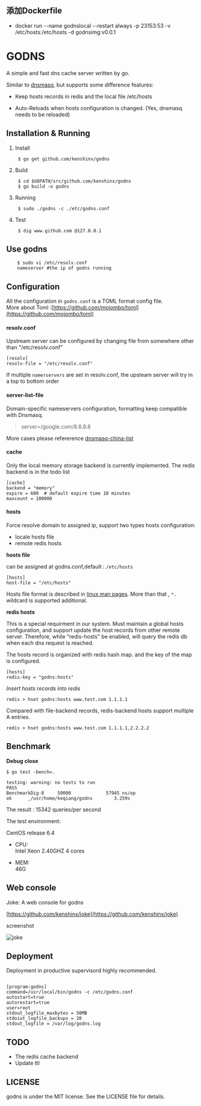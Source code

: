 
## 添加Dockerfile
  *  docker run --name godnslocal --restart always -p 23153:53 -v /etc/hosts:/etc/hosts  -d  godnsimg:v0.0.1




GODNS
====

A simple and fast dns cache server written by go.


Similar to [dnsmasq](http://www.thekelleys.org.uk/dnsmasq/doc.html), but supports some difference features:


* Keep hosts records in redis and the local file /etc/hosts  

* Auto-Reloads when hosts configuration is changed. (Yes, dnsmasq needs to be reloaded)


## Installation & Running

1. Install  

		$ go get github.com/kenshinx/godns


2. Build  

		$ cd $GOPATH/src/github.com/kenshinx/godns 
		$ go build -o godns 


3. Running  

		$ sudo ./godns -c ./etc/godns.conf

4. Test
        
        $ dig www.github.com @127.0.0.1



## Use godns 

		$ sudo vi /etc/resolv.conf
		nameserver #the ip of godns running

## Configuration

All the configuration in `godns.conf` is a TOML format config file.   
More about Toml :[https://github.com/mojombo/toml](https://github.com/mojombo/toml)


#### resolv.conf

Upstream server can be configured by changing file from somewhere other than "/etc/resolv.conf"

```
[resolv]
resolv-file = "/etc/resolv.conf"
```
If multiple `namerservers` are set in resolv.conf, the upsteam server will try in a top to bottom order


#### server-list-file
Domain-specific nameservers configuration, formatting keep compatible with Dnsmasq.
>server=/google.com/8.8.8.8

More cases please refererence [dnsmasq-china-list](https://github.com/felixonmars/dnsmasq-china-list)


#### cache

Only the local memory storage backend is currently implemented.  The redis backend is in the todo list

```
[cache]
backend = "memory"   
expire = 600  # default expire time 10 minutes
maxcount = 100000
```



#### hosts

Force resolve domain to assigned ip, support two types hosts configuration:

* locale hosts file
* remote redis hosts

__hosts file__  

can be assigned at godns.conf,default : `/etc/hosts`

```
[hosts]
host-file = "/etc/hosts"
```
Hosts file format is described in [linux man pages](http://man7.org/linux/man-pages/man5/hosts.5.html). 
More than that , `*.` wildcard is supported additional.


__redis hosts__ 

This is a special requirment in our system. Must maintain a global hosts configuration, 
and support update the host records from other remote server.
Therefore, while "redis-hosts" be enabled, will query the redis db when each dns request is reached.  

The hosts record is organized with redis hash map. and the key of the map is configured.

```
[hosts]
redis-key = "godns:hosts"
```

_Insert hosts records into redis_

```
redis > hset godns:hosts www.test.com 1.1.1.1
```

Compared with file-backend records, redis-backend hosts support multiple A entries.

```
redis > hset godns:hosts www.test.com 1.1.1.1,2.2.2.2
```


## Benchmark


__Debug close__

```
$ go test -bench=.

testing: warning: no tests to run
PASS
BenchmarkDig-8     50000             57945 ns/op
ok      _/usr/home/keqiang/godns        3.259s
```

The result : 15342 queries/per second

The test environment:

CentOS release 6.4 

* CPU:  
Intel Xeon 2.40GHZ 
4 cores

* MEM:  
46G


## Web console

Joke: A web console for godns

[https://github.com/kenshinx/joke](https://github.com/kenshinx/joke) 

screenshot

![joke](https://raw.github.com/kenshinx/joke/master/screenshot/joke.png)



## Deployment

Deployment in productive supervisord highly recommended.

```

[program:godns]
command=/usr/local/bin/godns -c /etc/godns.conf
autostart=true
autorestart=true
user=root
stdout_logfile_maxbytes = 50MB
stdoiut_logfile_backups = 20
stdout_logfile = /var/log/godns.log

```


## TODO

* The redis cache backend
* Update ttl

## LICENSE
godns is under the MIT license. See the LICENSE file for details.



